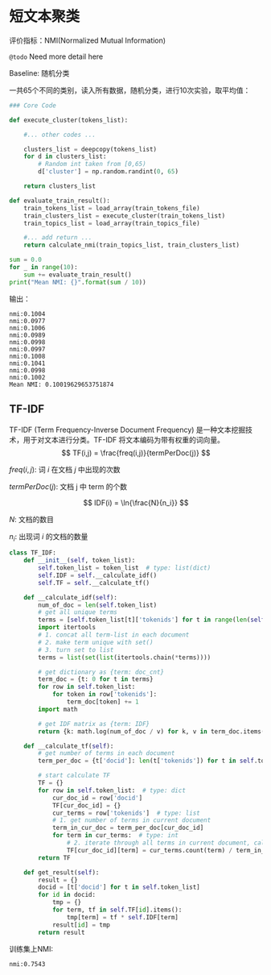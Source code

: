# 短文本聚类
评价指标：NMI(Normalized Mutual Information)

```@todo``` Need more detail here

Baseline: 随机分类

一共65个不同的类别，读入所有数据，随机分类，进行10次实验，取平均值：

```python
### Core Code

def execute_cluster(tokens_list):

    #... other codes ...

    clusters_list = deepcopy(tokens_list)
    for d in clusters_list:
        # Random int taken from [0,65)
        d['cluster'] = np.random.randint(0, 65)

    return clusters_list

def evaluate_train_result():
    train_tokens_list = load_array(train_tokens_file)
    train_clusters_list = execute_cluster(train_tokens_list)
    train_topics_list = load_array(train_topics_file)

    #... add return ...
    return calculate_nmi(train_topics_list, train_clusters_list)

sum = 0.0
for _ in range(10):
    sum += evaluate_train_result()
print("Mean NMI: {}".format(sum / 10))
```

输出：

```
nmi:0.1004
nmi:0.0977
nmi:0.1006
nmi:0.0989
nmi:0.0998
nmi:0.0997
nmi:0.1008
nmi:0.1041
nmi:0.0998
nmi:0.1002
Mean NMI: 0.10019629653751874
```

## TF-IDF

TF-IDF (Term Frequency-Inverse Document Frequency) 是一种文本挖掘技术，用于对文本进行分类。TF-IDF 将文本编码为带有权重的词向量。
$$
TF(i,j) = \frac{freq(i,j)}{termPerDoc(j)}
$$

$freq(i,j)$: 词 $i$ 在文档 $j$ 中出现的次数

$termPerDoc(j)$: 文档 j 中 term 的个数

$$
IDF(i) = \ln{\frac{N}{n_i}}
$$


$N$: 文档的数目

$n_i$: 出现词 $i$ 的文档的数量

```python
class TF_IDF:
    def __init__(self, token_list):
        self.token_list = token_list  # type: list(dict)
        self.IDF = self.__calculate_idf()
        self.TF = self.__calculate_tf()

    def __calculate_idf(self):
        num_of_doc = len(self.token_list)
        # get all unique terms
        terms = [self.token_list[t]['tokenids'] for t in range(len(self.token_list))]
        import itertools
        # 1. concat all term-list in each document
        # 2. make term unique with set()
        # 3. turn set to list
        terms = list(set(list(itertools.chain(*terms))))

        # get dictionary as {term: doc_cnt}
        term_doc = {t: 0 for t in terms}
        for row in self.token_list:
            for token in row['tokenids']:
                term_doc[token] += 1
        import math

        # get IDF matrix as {term: IDF}
        return {k: math.log(num_of_doc / v) for k, v in term_doc.items()}

    def __calculate_tf(self):
        # get number of terms in each document
        term_per_doc = {t['docid']: len(t['tokenids']) for t in self.token_list}

        # start calculate TF
        TF = {}
        for row in self.token_list:  # type: dict
            cur_doc_id = row['docid']
            TF[cur_doc_id] = {}
            cur_terms = row['tokenids']  # type: list
            # 1. get number of terms in current document
            term_in_cur_doc = term_per_doc[cur_doc_id]
            for term in cur_terms:  # type: int
                # 2. iterate through all terms in current document, calculate TF
                TF[cur_doc_id][term] = cur_terms.count(term) / term_in_cur_doc
        return TF

    def get_result(self):
        result = {}
        docid = [t['docid'] for t in self.token_list]
        for id in docid:
            tmp = {}
            for term, tf in self.TF[id].items():
                tmp[term] = tf * self.IDF[term]
            result[id] = tmp
        return result
```

训练集上NMI:
```
nmi:0.7543
```